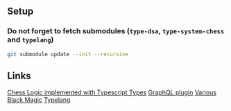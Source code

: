 ## Setup

### Do not forget to fetch submodules (`type-dsa`, `type-system-chess` and `typelang`)
```sh
git submodule update --init --recursive
````

## Links

[Chess Logic implemented with Typescript Types](github.com:Dragon-Hatcher/type-system-chess)
[GraphQL plugin](https://github.com/Quramy/ts-graphql-plugin)
[Various Black Magic](https://github.com/saiashirwad/type-dsa)
[Typelang](https://github.com/ronami/typelang)
